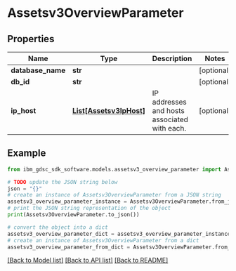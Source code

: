# Assetsv3OverviewParameter


## Properties

Name | Type | Description | Notes
------------ | ------------- | ------------- | -------------
**database_name** | **str** |  | [optional] 
**db_id** | **str** |  | [optional] 
**ip_host** | [**List[Assetsv3IpHost]**](Assetsv3IpHost.md) | IP addresses and hosts associated with each. | [optional] 

## Example

```python
from ibm_gdsc_sdk_software.models.assetsv3_overview_parameter import Assetsv3OverviewParameter

# TODO update the JSON string below
json = "{}"
# create an instance of Assetsv3OverviewParameter from a JSON string
assetsv3_overview_parameter_instance = Assetsv3OverviewParameter.from_json(json)
# print the JSON string representation of the object
print(Assetsv3OverviewParameter.to_json())

# convert the object into a dict
assetsv3_overview_parameter_dict = assetsv3_overview_parameter_instance.to_dict()
# create an instance of Assetsv3OverviewParameter from a dict
assetsv3_overview_parameter_from_dict = Assetsv3OverviewParameter.from_dict(assetsv3_overview_parameter_dict)
```
[[Back to Model list]](../README.md#documentation-for-models) [[Back to API list]](../README.md#documentation-for-api-endpoints) [[Back to README]](../README.md)


